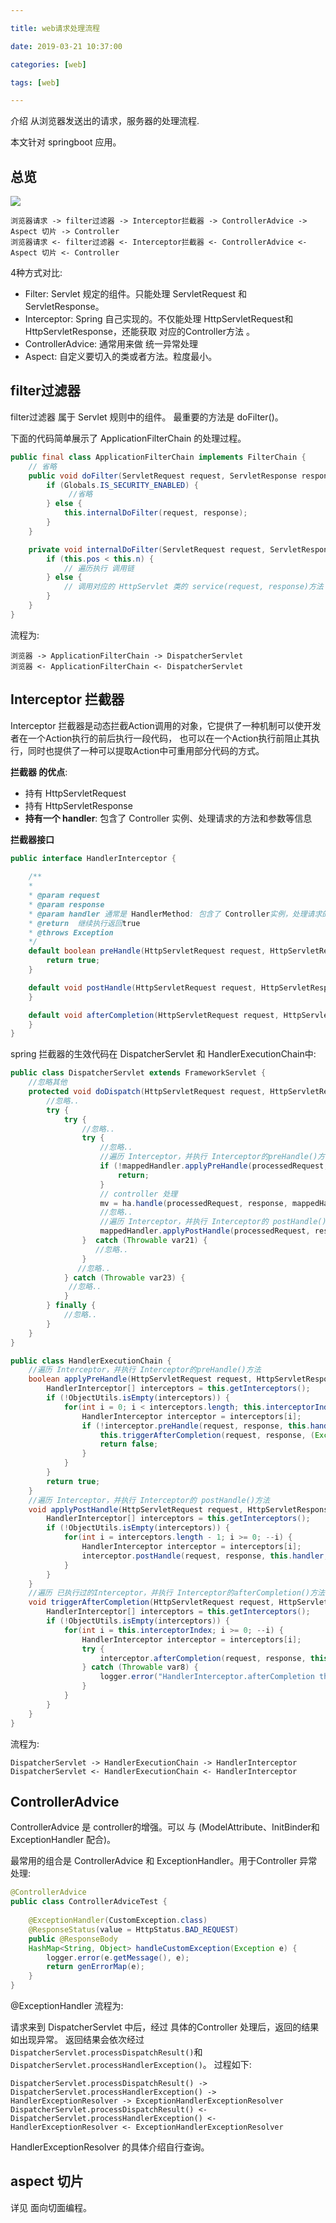 ```yaml
---

title: web请求处理流程

date: 2019-03-21 10:37:00

categories: [web]

tags: [web]

---
```



介绍 从浏览器发送出的请求，服务器的处理流程.

本文针对 springboot 应用。


<!--more-->


## 总览

![](/images/web请求处理流程/ed993c98.png)


```text
浏览器请求 -> filter过滤器 -> Interceptor拦截器 -> ControllerAdvice -> Aspect 切片 -> Controller 
浏览器请求 <- filter过滤器 <- Interceptor拦截器 <- ControllerAdvice <- Aspect 切片 <- Controller  
```

4种方式对比:

- Filter: Servlet 规定的组件。只能处理 ServletRequest 和 ServletResponse。
- Interceptor: Spring 自己实现的。不仅能处理 HttpServletRequest和HttpServletResponse，还能获取 对应的Controller方法 。
- ControllerAdvice: 通常用来做 统一异常处理
- Aspect: 自定义要切入的类或者方法。粒度最小。

## filter过滤器

filter过滤器 属于 Servlet 规则中的组件。
最重要的方法是 doFilter()。


下面的代码简单展示了 ApplicationFilterChain 的处理过程。


```java
public final class ApplicationFilterChain implements FilterChain {
    // 省略
    public void doFilter(ServletRequest request, ServletResponse response) throws IOException, ServletException {
        if (Globals.IS_SECURITY_ENABLED) {
             //省略
        } else {
            this.internalDoFilter(request, response);
        }
    }

    private void internalDoFilter(ServletRequest request, ServletResponse response) throws IOException, ServletException {
        if (this.pos < this.n) {
            // 遍历执行 调用链
        } else {
            // 调用对应的 HttpServlet 类的 service(request, response)方法
        }
    }
}
```


流程为:

```text
浏览器 -> ApplicationFilterChain -> DispatcherServlet 
浏览器 <- ApplicationFilterChain <- DispatcherServlet 
```

## Interceptor 拦截器

Interceptor 拦截器是动态拦截Action调用的对象，它提供了一种机制可以使开发者在一个Action执行的前后执行一段代码，
也可以在一个Action执行前阻止其执行，同时也提供了一种可以提取Action中可重用部分代码的方式。

**拦截器 的优点**:

- 持有 HttpServletRequest
- 持有 HttpServletResponse
- **持有一个 handler**: 包含了 Controller 实例、处理请求的方法和参数等信息

**拦截器接口**

```java
public interface HandlerInterceptor {
    
    /**
    * 
    * @param request
    * @param response
    * @param handler 通常是 HandlerMethod: 包含了 Controller实例，处理请求的方法和参数等信息
    * @return  继续执行返回true
    * @throws Exception
    */
    default boolean preHandle(HttpServletRequest request, HttpServletResponse response, Object handler) throws Exception {
        return true;
    }

    default void postHandle(HttpServletRequest request, HttpServletResponse response, Object handler, @Nullable ModelAndView modelAndView) throws Exception {
    }

    default void afterCompletion(HttpServletRequest request, HttpServletResponse response, Object handler, @Nullable Exception ex) throws Exception {
    }
}
```


spring 拦截器的生效代码在 DispatcherServlet 和 HandlerExecutionChain中:

```java
public class DispatcherServlet extends FrameworkServlet {
    //忽略其他
    protected void doDispatch(HttpServletRequest request, HttpServletResponse response) throws Exception {
        //忽略..
        try {
            try {
                //忽略..
                try {
                    //忽略..
                    //遍历 Interceptor，并执行 Interceptor的preHandle()方法
                    if (!mappedHandler.applyPreHandle(processedRequest, response)) {
                        return;
                    }
                    // controller 处理
                    mv = ha.handle(processedRequest, response, mappedHandler.getHandler());
                    //忽略..
                    //遍历 Interceptor，并执行 Interceptor的 postHandle()方法
                    mappedHandler.applyPostHandle(processedRequest, response, mv);
                }  catch (Throwable var21) {
                   //忽略..
                }
               //忽略..
            } catch (Throwable var23) {
             //忽略..
            }
        } finally {
            //忽略..
        }
    }
}
```

```java
public class HandlerExecutionChain {
    //遍历 Interceptor，并执行 Interceptor的preHandle()方法
    boolean applyPreHandle(HttpServletRequest request, HttpServletResponse response) throws Exception {
        HandlerInterceptor[] interceptors = this.getInterceptors();
        if (!ObjectUtils.isEmpty(interceptors)) {
            for(int i = 0; i < interceptors.length; this.interceptorIndex = i++) {
                HandlerInterceptor interceptor = interceptors[i];
                if (!interceptor.preHandle(request, response, this.handler)) {
                    this.triggerAfterCompletion(request, response, (Exception)null);
                    return false;
                }
            }
        }
        return true;
    }
    //遍历 Interceptor，并执行 Interceptor的 postHandle()方法
    void applyPostHandle(HttpServletRequest request, HttpServletResponse response, @Nullable ModelAndView mv) throws Exception {
        HandlerInterceptor[] interceptors = this.getInterceptors();
        if (!ObjectUtils.isEmpty(interceptors)) {
            for(int i = interceptors.length - 1; i >= 0; --i) {
                HandlerInterceptor interceptor = interceptors[i];
                interceptor.postHandle(request, response, this.handler, mv);
            }
        }
    }
    //遍历 已执行过的Interceptor，并执行 Interceptor的afterCompletion()方法
    void triggerAfterCompletion(HttpServletRequest request, HttpServletResponse response, @Nullable Exception ex) throws Exception {
        HandlerInterceptor[] interceptors = this.getInterceptors();
        if (!ObjectUtils.isEmpty(interceptors)) {
            for(int i = this.interceptorIndex; i >= 0; --i) {
                HandlerInterceptor interceptor = interceptors[i];
                try {
                    interceptor.afterCompletion(request, response, this.handler, ex);
                } catch (Throwable var8) {
                    logger.error("HandlerInterceptor.afterCompletion threw exception", var8);
                }
            }
        }
    }
}
```


流程为:

```text
DispatcherServlet -> HandlerExecutionChain -> HandlerInterceptor 
DispatcherServlet <- HandlerExecutionChain <- HandlerInterceptor 
```

## ControllerAdvice

ControllerAdvice 是 controller的增强。可以 与 (ModelAttribute、InitBinder和 ExceptionHandler 配合)。

最常用的组合是 ControllerAdvice 和 ExceptionHandler。用于Controller 异常处理:

```java
@ControllerAdvice  
public class ControllerAdviceTest {  
    
    @ExceptionHandler(CustomException.class)
    @ResponseStatus(value = HttpStatus.BAD_REQUEST)
    public @ResponseBody
    HashMap<String, Object> handleCustomException(Exception e) {
        logger.error(e.getMessage(), e);
        return genErrorMap(e);
    }
}  
```

@ExceptionHandler 流程为:

请求来到 DispatcherServlet 中后，经过 具体的Controller 处理后，返回的结果如出现异常。 返回结果会依次经过 `DispatcherServlet.processDispatchResult()`和`DispatcherServlet.processHandlerException()`。
过程如下:

```text
DispatcherServlet.processDispatchResult() -> DispatcherServlet.processHandlerException() -> HandlerExceptionResolver -> ExceptionHandlerExceptionResolver
DispatcherServlet.processDispatchResult() <- DispatcherServlet.processHandlerException() <- HandlerExceptionResolver <- ExceptionHandlerExceptionResolver
```

HandlerExceptionResolver 的具体介绍自行查询。


## aspect 切片
详见 面向切面编程。



